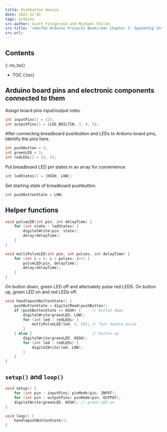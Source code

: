 ```yaml
---
title: Pushbutton device
date: 2021-12-02
tags: arduino
src-author: Scott Fitzgerald and Michael Shiloh
src-title: '<em>The Arduino Projects Book</em> Chapter 2: Spaceship Interface'
src-url: 
---
```


## Contents
{:.no_toc}

* TOC
{:toc}


## Arduino board pins and electronic components connected to them

Assign board pins input/output roles.

```cpp
int inputPins[] = {2};
int outputPins[] = {LED_BUILTIN, 3, 4, 5};
```

After connecting breadboard pushbutton and LEDs to Arduino board pins, 
identify the pins here.

```cpp
int pushButton = 2;
int greenLED = 3;
int redLEDs[] = {4, 5};
```

Put breadboard LED pin states in an array for convenience.

```cpp
int ledStates[] = {HIGH, LOW};
```

Set starting state of breadboard pushbutton.

```cpp
int pushButtonState = LOW;
```


## Helper functions

```cpp
void pulseLED(int pin, int delayTime) {
    for (int state : ledStates) {
        digitalWrite(pin, state);
        delay(delayTime);
    }
}
```

```cpp
void multiPulseLED(int pin, int pulses, int delayTime) {
    for (int i = 0; i < pulses; i++) {
        pulseLED(pin, delayTime);
        delay(delayTime);
    }
}
```


On button down, green LED off and alternately pulse red LEDS.
On button up, green LED on and red LEDs off.

```cpp
void handlepushButtonState() {
    pushButtonState = digitalRead(pushButton);
    if (pushButtonState == HIGH) {     // button down
        digitalWrite(greenLED, LOW);
        for (int led : redLEDs) {
            multiPulseLED(led, 2, 25); // fast double pulse
        }
    } else {                           // button up
        digitalWrite(greenLED, HIGH);
        for (int led : redLEDs) {
            digitalWrite(led, LOW);
        }
    }
}
```



## `setup()` and `loop()`

```cpp
void setup() {
    for (int pin : inputPins) pinMode(pin, INPUT);
    for (int pin : outputPins) pinMode(pin, OUTPUT);
    digitalWrite(greenLED, HIGH); // green LED on
}

void loop() {
    handlepushButtonState();
}
```
